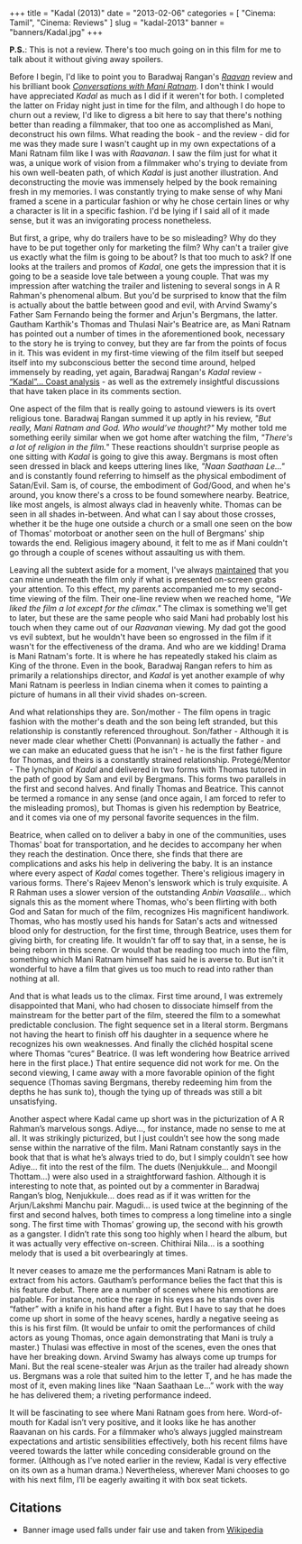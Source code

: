+++
title = "Kadal (2013)"
date = "2013-02-06"
categories = [
  "Cinema: Tamil",
  "Cinema: Reviews"
]
slug = "kadal-2013"
banner = "banners/Kadal.jpg"
+++

**P.S.**: This is not a review. There's too much going on in this film for me to talk about it without giving away spoilers.

Before I begin, I'd like to point you to Baradwaj Rangan's [_Raavan_](http://baradwajrangan.wordpress.com/2010/06/19/review-raavan/) review and his brilliant book [_Conversations with Mani Ratnam_](http://www.amazon.com/Conversations-with-Mani-Ratnam-ebook/dp/B009KZHMXE).  I don't think I would have appreciated _Kadal_ as much as I did if it weren't for both. I completed the latter on Friday night just in time for the film, and although I do hope to churn out a review, I'd like to digress a bit here to say that there's nothing better than reading a filmmaker, that too one as accomplished as Mani, deconstruct his own films. What reading the book - and the review - did for me was they made sure I wasn't caught up in my own expectations of a Mani Ratnam film like I was with _Raavanan_. I saw the film just for what it was, a unique work of vision from a filmmaker who's trying to deviate from his own well-beaten path, of which _Kadal_ is just another illustration. And deconstructing the movie was immensely helped by the book remaining fresh in my memories. I was constantly trying to make sense of why Mani framed a scene in a particular fashion or why he chose certain lines or why a character is lit in a specific fashion. I'd be lying if I said all of it made sense, but it was an invigorating process nonetheless.

But first, a gripe, why do trailers have to be so misleading? Why do they have to be put together only for marketing the film? Why can't a trailer give us exactly what the film is going to be about? Is that too much to ask? If one looks at the trailers and promos of _Kadal_, one gets the impression that it is going to be a seaside love tale between a young couple. That was my impression after watching the trailer and listening to several songs in A R Rahman's phenomenal album. But you'd be surprised to know that the film is actually about the battle between good and evil, with Arvind Swamy's Father Sam Fernando being the former and Arjun's Bergmans, the latter. Gautham Karthik's Thomas and Thulasi Nair's Beatrice are, as Mani Ratnam has pointed out a number of times in the aforementioned book, necessary to the story he is trying to convey, but they are far from the points of focus in it. This was evident in my first-time viewing of the film itself but seeped itself into my subconscious better the second time around, helped immensely by reading, yet again, Baradwaj Rangan's _Kadal_ review - [“Kadal”… Coast analysis](http://baradwajrangan.wordpress.com/2013/02/03/kadal-coast-analysis/) \- as well as the extremely insightful discussions that have taken place in its comments section.

One aspect of the film that is really going to astound viewers is its overt religious tone. Baradwaj Rangan summed it up aptly in his review, _"But really, Mani Ratnam and God. Who would’ve thought?"_ My mother told me something eerily similar when we got home after watching the film, _"There's a lot of religion in the film."_ These reactions shouldn't surprise people as one sitting with _Kadal_ is going to give this away. Bergmans is most often seen dressed in black and keeps uttering lines like, _"Naan Saathaan Le..."_ and is constantly found referring to himself as the physical embodiment of Satan/Evil. Sam is, of course, the embodiment of God/Good, and when he's around, you know there's a cross to be found somewhere nearby. Beatrice, like most angels, is almost always clad in heavenly white. Thomas can be seen in all shades in-between. And what can I say about those crosses, whether it be the huge one outside a church or a small one seen on the bow of Thomas' motorboat or another seen on the hull of Bergmans' ship towards the end. Religious imagery abound, it felt to me as if Mani couldn't go through a couple of scenes without assaulting us with them.

Leaving all the subtext aside for a moment, I've always [maintained](http://balajithots.com/2013/01/10/reevaluation-of-film-viewing/) that you can mine underneath the film only if what is presented on-screen grabs your attention. To this effect, my parents accompanied me to my second-time viewing of the film. Their one-line review when we reached home, _"We liked the film a lot except for the climax."_ The climax is something we'll get to later, but these are the same people who said Mani had probably lost his touch when they came out of our _Raavanan_ viewing. My dad got the good vs evil subtext, but he wouldn't have been so engrossed in the film if it wasn't for the effectiveness of the drama. And who are we kidding! Drama is Mani Ratnam's forte. It is where he has repeatedly staked his claim as King of the throne. Even in the book, Baradwaj Rangan refers to him as primarily a relationships director, and _Kadal_ is yet another example of why Mani Ratnam is peerless in Indian cinema when it comes to painting a picture of humans in all their vivid shades on-screen.

And what relationships they are. Son/mother - The film opens in tragic fashion with the mother's death and the son being left stranded, but this relationship is constantly referenced throughout. Son/father - Although it is never made clear whether Chetti (Ponvannan) is actually the father - and we can make an educated guess that he isn't - he is the first father figure for Thomas, and theirs is a constantly strained relationship. Protegé/Mentor - The lynchpin of _Kadal_ and delivered in two forms with Thomas tutored in the path of good by Sam and evil by Bergmans. This forms two parallels in the first and second halves. And finally Thomas and Beatrice. This cannot be termed a romance in any sense (and once again, I am forced to refer to the misleading promos), but Thomas is given his redemption by Beatrice, and it comes via one of my personal favorite sequences in the film.

Beatrice, when called on to deliver a baby in one of the communities, uses Thomas' boat for transportation, and he decides to accompany her when they reach the destination. Once there, she finds that there are complications and asks his help in delivering the baby. It is an instance where every aspect of _Kadal_ comes together. There's religious imagery in various forms. There's Rajeev Menon's lenswork which is truly exquisite. A R Rahman uses a slower version of  the outstanding _Anbin Vaasalile…_ which signals this as the moment where Thomas, who's been flirting with both God and Satan for much of the film, recognizes His magnificent handiwork. Thomas, who has mostly used his hands for Satan's acts and witnessed blood only for destruction, for the first time, through Beatrice, uses them for giving birth, for creating life. It wouldn't far off to say that, in a sense, he is being reborn in this scene. Or would that be reading too much into the film, something which Mani Ratnam himself has said he is averse to. But isn't it wonderful to have a film that gives us too much to read into rather than nothing at all.

And that is what leads us to the climax. First time around, I was extremely disappointed that Mani, who had chosen to dissociate himself from the mainstream for the better part of the film, steered the film to a somewhat predictable conclusion. The fight sequence set in a literal storm. Bergmans not having the heart to finish off his daughter in a sequence where he recognizes his own weaknesses. And finally the clichéd hospital scene where Thomas “cures” Beatrice. (I was left wondering how Beatrice arrived here in the first place.) That entire sequence did not work for me. On the second viewing, I came away with a more favorable opinion of the fight sequence (Thomas saving Bergmans, thereby redeeming him from the depths he has sunk to), though the tying up of threads was still a bit unsatisfying.

Another aspect where Kadal came up short was in the picturization of A R Rahman’s marvelous songs. Adiye…, for instance, made no sense to me at all. It was strikingly picturized, but I just couldn’t see how the song made sense within the narrative of the film. Mani Ratnam constantly says in the book that that is what he’s always tried to do, but I simply couldn’t see how Adiye… fit into the rest of the film. The duets (Nenjukkule… and Moongil Thottam…) were also used in a straightforward fashion. Although it is interesting to note that, as pointed out by a commenter in Baradwaj Rangan’s blog, Nenjukkule… does read as if it was written for the Arjun/Lakshmi Manchu pair. Magudi… is used twice at the beginning of the first and second halves, both times to compress a long timeline into a single song. The first time with Thomas’ growing up, the second with his growth as a gangster. I didn’t rate this song too highly when I heard the album, but it was actually very effective on-screen. Chithirai Nila… is a soothing melody that is used a bit overbearingly at times.

It never ceases to amaze me the performances Mani Ratnam is able to extract from his actors. Gautham’s performance belies the fact that this is his feature debut. There are a number of scenes where his emotions are palpable. For instance, notice the rage in his eyes as he stands over his “father” with a knife in his hand after a fight. But I have to say that he does come up short in some of the heavy scenes, hardly a negative seeing as this is his first film.  (It would be unfair to omit the performances of child actors as young Thomas, once again demonstrating that Mani is truly a master.) Thulasi was effective in most of the scenes, even the ones that have her breaking down. Arvind Swamy has always come up trumps for Mani. But the real scene-stealer was Arjun as the trailer had already shown us. Bergmans was a role that suited him to the letter T, and he has made the most of it, even making lines like “Naan Saathaan Le…” work with the way he has delivered them; a riveting performance indeed.

It will be fascinating to see where Mani Ratnam goes from here. Word-of-mouth for Kadal isn’t very positive, and it looks like he has another Raavanan on his cards. For a filmmaker who’s always juggled mainstream expectations and artistic sensibilities effectively, both his recent films have veered towards the latter while conceding considerable ground on the former. (Although as I’ve noted earlier in the review, Kadal is very effective on its own as a human drama.) Nevertheless, wherever Mani chooses to go with his next film, I’ll be eagerly awaiting it with box seat tickets.

Citations
---------
- Banner image used falls under fair use and taken from [Wikipedia](https://upload.wikimedia.org/wikipedia/en/c/c9/Kadal_poster.jpg)
